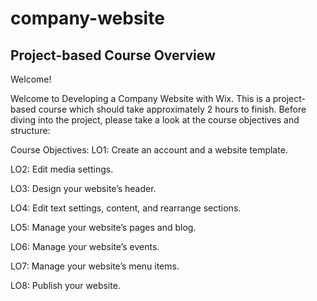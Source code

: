 # company-website
## Project-based Course Overview

Welcome!


Welcome to Developing a Company Website with Wix. This is a project-based course which should take approximately 2 hours to finish. 
Before diving into the project, please take a look at the course objectives and structure:


Course Objectives:
LO1: Create an account and a website template.

LO2: Edit media settings.

LO3: Design your website’s header.

LO4: Edit text settings, content, and rearrange sections. 

LO5: Manage your website’s pages and blog.

LO6: Manage your website’s events.

LO7: Manage your website’s menu items.

LO8: Publish your website. 
